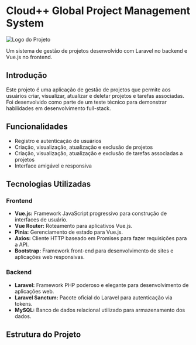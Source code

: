 # Cloud++ Global Project Management System

![Logo do Projeto](link_para_o_logo.png)

Um sistema de gestão de projetos desenvolvido com Laravel no backend e Vue.js no frontend.

## Introdução

Este projeto é uma aplicação de gestão de projetos que permite aos usuários criar, visualizar, atualizar e deletar projetos e tarefas associadas. Foi desenvolvido como parte de um teste técnico para demonstrar habilidades em desenvolvimento full-stack.

## Funcionalidades

- Registro e autenticação de usuários
- Criação, visualização, atualização e exclusão de projetos
- Criação, visualização, atualização e exclusão de tarefas associadas a projetos
- Interface amigável e responsiva

## Tecnologias Utilizadas

### Frontend

- **Vue.js:** Framework JavaScript progressivo para construção de interfaces de usuário.
- **Vue Router:** Roteamento para aplicativos Vue.js.
- **Pinia:** Gerenciamento de estado para Vue.js.
- **Axios:** Cliente HTTP baseado em Promises para fazer requisições para a API.
- **Bootstrap:** Framework front-end para desenvolvimento de sites e aplicações web responsivas.

### Backend

- **Laravel:** Framework PHP poderoso e elegante para desenvolvimento de aplicações web.
- **Laravel Sanctum:** Pacote oficial do Laravel para autenticação via tokens.
- **MySQL:** Banco de dados relacional utilizado para armazenamento dos dados.

## Estrutura do Projeto
